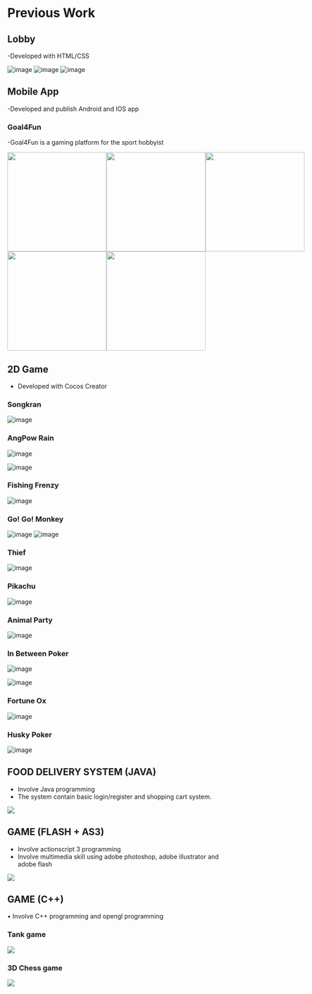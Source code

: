 # Previous Work #

## Lobby ##
-Developed with HTML/CSS

![image](https://user-images.githubusercontent.com/8277221/190217930-8edafb28-b783-470c-ab4d-facf24597b2d.png)
![image](https://user-images.githubusercontent.com/8277221/190218043-dd86d3fd-11e7-4c51-ba46-2caef9a7cbf0.png)
![image](https://user-images.githubusercontent.com/8277221/190218291-a6720096-bd79-49e9-8fe8-8c54576521a6.png)


## Mobile App ##
-Developed and publish Android and IOS app

### Goal4Fun ###
-Goal4Fun is a gaming platform for the sport hobbyist
<div style="display: flex">
<img src="https://user-images.githubusercontent.com/8277221/190218527-b1716f47-49c1-491f-9a3d-abf88ebb4411.png" width="225"/> 
<img src="https://user-images.githubusercontent.com/8277221/190218567-12439709-d36c-4ee6-b146-e4dd389cb2bb.png" width="225"/> 
<img src="https://user-images.githubusercontent.com/8277221/190218581-bc686e61-8bce-412c-9e50-e41772f11a2c.png" width="225"/> 
</div>

<div style="display: flex">
<img src="https://user-images.githubusercontent.com/8277221/190218613-3f13e7c9-03dd-416a-8a63-cfc3481edf85.png" width="225"/> 
<img src="https://user-images.githubusercontent.com/8277221/190218629-c34d2f44-d002-4c20-aae4-c06133ec40ce.png" width="225"/> 
</div>

## 2D Game ##
- Developed with Cocos Creator

### Songkran ###
![image](https://user-images.githubusercontent.com/8277221/190213496-1d7a3bdd-b458-4be2-bec2-0bd9c76b6497.png)

### AngPow Rain ###
![image](https://user-images.githubusercontent.com/8277221/190214349-57234013-d651-45b1-a458-b3ffb65fa514.png)

![image](https://user-images.githubusercontent.com/8277221/190214219-ee12f74d-64d7-4f5d-a820-2dd40d546e34.png)

### Fishing Frenzy ###
![image](https://user-images.githubusercontent.com/8277221/190214585-f121ce0e-0420-49ac-9282-54b25570a9d1.png)

### Go! Go! Monkey ###
![image](https://user-images.githubusercontent.com/8277221/190214721-d21b85c5-7516-4dcd-9001-b7a77c062d44.png)
![image](https://user-images.githubusercontent.com/8277221/190214871-e5953dc0-454c-4628-a1f9-989da40a3067.png)

### Thief ###
![image](https://user-images.githubusercontent.com/8277221/190215118-a8748ae4-7fcd-441d-bfba-a4d5346f7e16.png)

### Pikachu ###
![image](https://user-images.githubusercontent.com/8277221/190215239-3adb63bd-810c-4dc0-8b16-6ab980784ed4.png)

### Animal Party ###
![image](https://user-images.githubusercontent.com/8277221/190215728-75ecdf89-28d4-4439-b617-a8732aabff64.png)

### In Between Poker ###
![image](https://user-images.githubusercontent.com/8277221/190216118-6b9e1d82-ed06-4442-b3b3-387ad12ec764.png)

![image](https://user-images.githubusercontent.com/8277221/190216232-a3843823-1ba8-4add-b2a6-1cb6dae69f07.png)

### Fortune Ox ###
![image](https://user-images.githubusercontent.com/8277221/190216316-ed65fcb2-1f9d-404e-8763-96b31ffea6de.png)

### Husky Poker ###
![image](https://user-images.githubusercontent.com/8277221/190216735-3f35581e-d79d-45a0-916e-fabbae4da432.png)


## FOOD DELIVERY SYSTEM (JAVA) ##
- Involve Java programming
- The system contain basic login/register and shopping cart system.
 
![](http://i.imgur.com/lCPrIrk.jpg)  
   

## GAME (FLASH + AS3) ##
- Involve actionscript 3 programming
- Involve multimedia skill using adobe photoshop, adobe illustrator and adobe flash
      
![](http://i.imgur.com/cEzVSsW.jpg)




## GAME (C++) ##
•	Involve C++ programming and opengl programming
### Tank game ###
![](http://i.imgur.com/Hpxo1t1.png) 
### 3D Chess game ###
![](http://i.imgur.com/NOM89gN.png)
